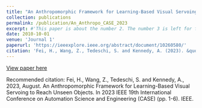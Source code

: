 ```yaml
---
title: "An Anthropomorphic Framework for Learning-Based Visual Servoing to Reach Unseen Objects"
collection: publications
permalink: /publication/An_Anthropo_CASE_2023
excerpt: #'This paper is about the number 2. The number 3 is left for future work.'
date: 2010-10-01
venue: 'Journal 1'
paperurl: 'https://ieeexplore.ieee.org/abstract/document/10260580/'
citation: 'Fei, H., Wang, Z., Tedeschi, S. and Kennedy, A. (2023). &quot;An Anthropomorphic Framework for Learning-Based Visual Servoing to Reach Unseen Objects.&quot; <i>In 2023 IEEE 19th International Conference on Automation Science and Engineering (CASE) </i>. (pp. 1-6). IEEE.'
---
```


[View paper here](https://ieeexplore.ieee.org/abstract/document/10260580/)

Recommended citation: Fei, H., Wang, Z., Tedeschi, S. and Kennedy, A., 2023, August. An Anthropomorphic Framework for Learning-Based Visual Servoing to Reach Unseen Objects. In 2023 IEEE 19th International Conference on Automation Science and Engineering (CASE) (pp. 1-6). IEEE.

